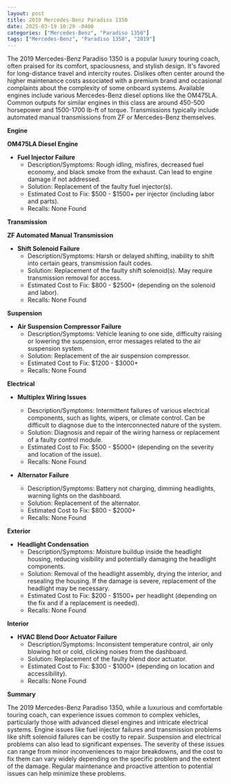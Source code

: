 ```yaml
---
layout: post
title: 2019 Mercedes-Benz Paradiso 1350
date: 2025-03-19 10:29 -0400
categories: ["Mercedes-Benz", "Paradiso 1350"]
tags: ["Mercedes-Benz", "Paradiso 1350", "2019"]
---
```

The 2019 Mercedes-Benz Paradiso 1350 is a popular luxury touring coach, often praised for its comfort, spaciousness, and stylish design. It's favored for long-distance travel and intercity routes. Dislikes often center around the higher maintenance costs associated with a premium brand and occasional complaints about the complexity of some onboard systems. Available engines include various Mercedes-Benz diesel options like the OM475LA. Common outputs for similar engines in this class are around 450-500 horsepower and 1500-1700 lb-ft of torque. Transmissions typically include automated manual transmissions from ZF or Mercedes-Benz themselves.

**Engine**

**OM475LA Diesel Engine**

*   **Fuel Injector Failure**
    *   Description/Symptoms: Rough idling, misfires, decreased fuel economy, and black smoke from the exhaust. Can lead to engine damage if not addressed.
    *   Solution: Replacement of the faulty fuel injector(s).
    *   Estimated Cost to Fix: $500 - $1500+ per injector (including labor and parts).
    *   Recalls: None Found

**Transmission**

**ZF Automated Manual Transmission**

*   **Shift Solenoid Failure**
    *   Description/Symptoms: Harsh or delayed shifting, inability to shift into certain gears, transmission fault codes.
    *   Solution: Replacement of the faulty shift solenoid(s). May require transmission removal for access.
    *   Estimated Cost to Fix: $800 - $2500+ (depending on the solenoid and labor).
    *   Recalls: None Found

**Suspension**

*   **Air Suspension Compressor Failure**
    *   Description/Symptoms: Vehicle leaning to one side, difficulty raising or lowering the suspension, error messages related to the air suspension system.
    *   Solution: Replacement of the air suspension compressor.
    *   Estimated Cost to Fix: $1200 - $3000+
    *   Recalls: None Found

**Electrical**

*   **Multiplex Wiring Issues**
    *   Description/Symptoms: Intermittent failures of various electrical components, such as lights, wipers, or climate control. Can be difficult to diagnose due to the interconnected nature of the system.
    *   Solution: Diagnosis and repair of the wiring harness or replacement of a faulty control module.
    *   Estimated Cost to Fix: $500 - $5000+ (depending on the severity and location of the issue).
    *   Recalls: None Found

*   **Alternator Failure**
    *   Description/Symptoms: Battery not charging, dimming headlights, warning lights on the dashboard.
    *   Solution: Replacement of the alternator.
    *   Estimated Cost to Fix: $800 - $2000+
    *   Recalls: None Found

**Exterior**

*   **Headlight Condensation**
    *   Description/Symptoms: Moisture buildup inside the headlight housing, reducing visibility and potentially damaging the headlight components.
    *   Solution: Removal of the headlight assembly, drying the interior, and resealing the housing. If the damage is severe, replacement of the headlight may be necessary.
    *   Estimated Cost to Fix: $200 - $1500+ per headlight (depending on the fix and if a replacement is needed).
    *   Recalls: None Found

**Interior**

*   **HVAC Blend Door Actuator Failure**
    *   Description/Symptoms: Inconsistent temperature control, air only blowing hot or cold, clicking noises from the dashboard.
    *   Solution: Replacement of the faulty blend door actuator.
    *   Estimated Cost to Fix: $300 - $1000+ (depending on location and accessibility).
    *   Recalls: None Found

**Summary**

The 2019 Mercedes-Benz Paradiso 1350, while a luxurious and comfortable touring coach, can experience issues common to complex vehicles, particularly those with advanced diesel engines and intricate electrical systems. Engine issues like fuel injector failures and transmission problems like shift solenoid failures can be costly to repair. Suspension and electrical problems can also lead to significant expenses. The severity of these issues can range from minor inconveniences to major breakdowns, and the cost to fix them can vary widely depending on the specific problem and the extent of the damage. Regular maintenance and proactive attention to potential issues can help minimize these problems.

